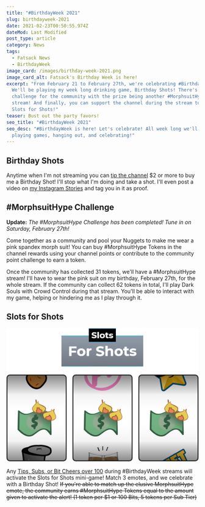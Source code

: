 ```yaml
---
title: "#BirthdayWeek 2021"
slug: birthdayweek-2021
date: 2021-02-23T00:50:55.974Z
dateMod: Last Modified
post_type: article
category: News
tags:
  - Fatsack News
  - BirthdayWeek
image_card: /images/birthday-week-2021.png
image_card_alt: Fatsack's Birthday Week is here!
excerpt: "From February 21 to February 27th, we're celebrating #BirthdayWeek!
  We'll be playing my week long drinking game, Birthday Shots! There's a
  challenge for the community with the prize being another #MorphsuitHype
  stream! And finally, you can support the channel during the stream to play
  Slots for Shots!"
teaser: Bust out the party favors!
seo_title: "#BirthdayWeek 2021"
seo_desc: "#BirthdayWeek is here! Let's celebrate! All week long we'll be
  playing games, hanging out, and celebrating!"
---
```

## Birthday Shots
Anytime when I'm not streaming you can [tip the channel](https://streamelements.com/fatsackfails/tip) $2 or more to buy me a Birthday Shot! I'll stop what I'm doing and take a shot. I'll even post a video on [my Instagram Stories](https://instagram.com/fatsackfails) and tag you in it as proof.

## #MorphsuitHype Challenge

**Update:** *The #MorphsuitHype Challenge has been completed! Tune in on Saturday, February 27th!*

Come together as a community and pool your Nuggets to make me wear a pink spandex morph suit! You can buy #MorphsuitHype Tokens in the channel rewards using your channel points or contribute to the community point challenge to earn a token.

Once the community has collected 31 tokens, we'll have a #MorphsuitHype stream! I'll have to wear the pink suit on my birthday, February 27th, for the whole stream. If the community can collect 62 tokens in total, I'll play Dark Souls with Crowd Control during that stream. You'll be able to interact with my game, helping or hindering me as I play through it.

## Slots for Shots

<div class="flex flex-wrap justify-center pb-4"> <img src="/images/slotsforshotspromo.png" alt="Slots for Shots. Match 3 to win!">
</div>

Any [Tips, Subs, or Bit Cheers over 100](/support) during #BirthdayWeek streams will activate the Slots for Shots mini-game! Match 3 emotes, and we celebrate with a Birthday Shot! ~~If you're able to match up the elusive MorphsuitHype emote, the community earns #MorphsuitHype Tokens equal to the amount given to activate the alert! (1 token per $1 or 100 Bits, 5 tokens per Sub Tier)~~
